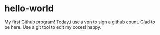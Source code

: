 # hello-world
My first Github program!
Today,i use a vpn to sign a github count.
Glad to be here.
Use a git tool to edit my codes!
happy.
